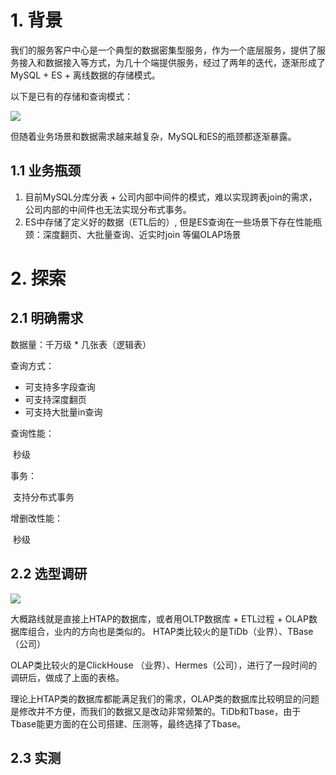# 1. 背景

我们的服务客户中心是一个典型的数据密集型服务，作为一个底层服务，提供了服务接入和数据接入等方式，为几十个端提供服务，经过了两年的迭代，逐渐形成了MySQL + ES + 离线数据的存储模式。

以下是已有的存储和查询模式：

![](https://fayewu.github.io/assets/img/CS1.png)

但随着业务场景和数据需求越来越复杂，MySQL和ES的瓶颈都逐渐暴露。

## 1.1 业务瓶颈

1. 目前MySQL分库分表 + 公司内部中间件的模式，难以实现跨表join的需求，公司内部的中间件也无法实现分布式事务。
2. ES中存储了定义好的数据（ETL后的）,  但是ES查询在一些场景下存在性能瓶颈：深度翻页、大批量查询、近实时join 等偏OLAP场景



# 2. 探索

## 2.1 明确需求

数据量：千万级  *  几张表（逻辑表）

查询方式：

- 可支持多字段查询
- 可支持深度翻页
- 可支持大批量in查询

查询性能：

​	秒级

事务：

​    支持分布式事务

增删改性能：

​	秒级



## 2.2 选型调研

![](https://fayewu.github.io/assets/img/CS2.jpg)

大概路线就是直接上HTAP的数据库，或者用OLTP数据库 + ETL过程 + OLAP数据库组合，业内的方向也是类似的。
HTAP类比较火的是TiDb（业界）、TBase （公司）

OLAP类比较火的是ClickHouse （业界）、Hermes（公司），进行了一段时间的调研后，做成了上面的表格。

理论上HTAP类的数据库都能满足我们的需求，OLAP类的数据库比较明显的问题是修改并不方便，而我们的数据又是改动非常频繁的。TiDb和Tbase，由于Tbase能更方面的在公司搭建、压测等，最终选择了Tbase。



##  2.3 实测 



